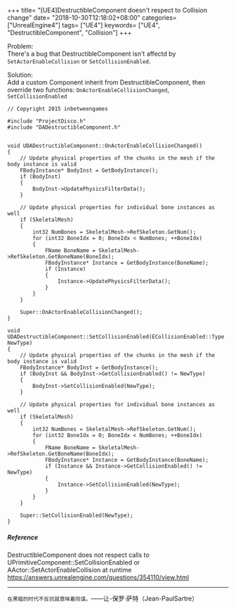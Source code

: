 +++
title= "[UE4]DestructibleComponent doesn't respect to Collision change"
date= "2018-10-30T12:18:02+08:00"
categories= ["UnrealEngine4"]
tags= ["UE4"]
keywords= ["UE4", "DestructibleComponent", "Collision"]
+++

Problem:  
There's a bug that DestructibleComponent isn't affectd by `SetActorEnableCollision` or `SetCollisionEnabled`.

Solution:  
Add a custom Component inherit from DestructibleComponent, then override two functions: `OnActorEnableCollisionChanged`, `SetCollisionEnabled`

    // Copyright 2015 inbetweengames

    #include "ProjectDisco.h"
    #include "DADestructibleComponent.h"


    void UDADestructibleComponent::OnActorEnableCollisionChanged()
    {
        // Update physical properties of the chunks in the mesh if the body instance is valid
        FBodyInstance* BodyInst = GetBodyInstance();
        if (BodyInst)
        {
            BodyInst->UpdatePhysicsFilterData();
        }

        // Update physical properties for individual bone instances as well
        if (SkeletalMesh)
        {
            int32 NumBones = SkeletalMesh->RefSkeleton.GetNum();
            for (int32 BoneIdx = 0; BoneIdx < NumBones; ++BoneIdx)
            {
                FName BoneName = SkeletalMesh->RefSkeleton.GetBoneName(BoneIdx);
                FBodyInstance* Instance = GetBodyInstance(BoneName);
                if (Instance)
                {
                    Instance->UpdatePhysicsFilterData();
                }
            }
        }

        Super::OnActorEnableCollisionChanged();
    }

    void UDADestructibleComponent::SetCollisionEnabled(ECollisionEnabled::Type NewType)
    {
        // Update physical properties of the chunks in the mesh if the body instance is valid
        FBodyInstance* BodyInst = GetBodyInstance();
        if (BodyInst && BodyInst->GetCollisionEnabled() != NewType)
        {
            BodyInst->SetCollisionEnabled(NewType);
        }

        // Update physical properties for individual bone instances as well
        if (SkeletalMesh)
        {
            int32 NumBones = SkeletalMesh->RefSkeleton.GetNum();
            for (int32 BoneIdx = 0; BoneIdx < NumBones; ++BoneIdx)
            {
                FName BoneName = SkeletalMesh->RefSkeleton.GetBoneName(BoneIdx);
                FBodyInstance* Instance = GetBodyInstance(BoneName);
                if (Instance && Instance->GetCollisionEnabled() != NewType)
                {
                    Instance->SetCollisionEnabled(NewType);
                }
            }
        }

        Super::SetCollisionEnabled(NewType);
    }
    
##### Reference
DestructibleComponent does not respect calls to UPrimitiveComponent::SetCollisionEnabled or AActor::SetActorEnableCollision at runtime  
https://answers.unrealengine.com/questions/354110/view.html

***
`在黑暗的时代不反抗就意味着同谋。`——让-保罗·萨特（Jean-PaulSartre）
